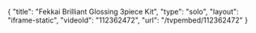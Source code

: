 {
    "title": "Fekkai Brilliant Glossing 3piece Kit",
    "type": "solo",
    "layout": "iframe-static",
    "videoId": "112362472",
    "url": "\/tvpembed\/112362472"
}